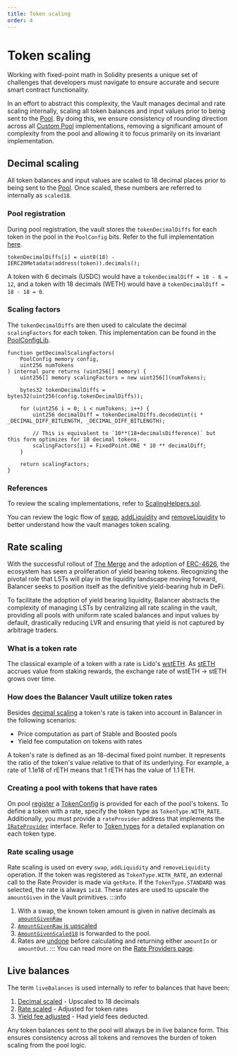 ```yaml
---
title: Token scaling
order: 4
---
```


# Token scaling

Working with fixed-point math in Solidity presents a unique set of challenges that developers must navigate to ensure accurate and secure smart contract functionality.

In an effort to abstract this complexity, the Vault manages decimal and rate scaling internally, scaling all token balances and input values prior to being sent to the [Pool](/concepts/explore-available-balancer-pools/).
By doing this, we ensure consistency of rounding direction across all [Custom Pool](/build/build-an-amm/create-custom-amm-with-novel-invariant.html) implementations, removing a significant
amount of complexity from the pool and allowing it to focus primarily on its invariant implementation.

## Decimal scaling

All token balances and input values are scaled to 18 decimal places prior to being sent to the [Pool](/concepts/explore-available-balancer-pools/). Once scaled, these numbers are referred to internally as `scaled18`.

### Pool registration
During pool registration, the vault stores the `tokenDecimalDiffs` for each token in the pool in the `PoolConfig` bits. Refer to the full implementation [here](https://github.com/balancer/balancer-v3-monorepo/blob/main/pkg/vault/contracts/VaultExtension.sol#L239).

```solidity
tokenDecimalDiffs[i] = uint8(18) - IERC20Metadata(address(token)).decimals();
```

A token with 6 decimals (USDC) would have a `tokenDecimalDiff = 18 - 6 = 12`, and a token with 18 decimals (WETH) would have a `tokenDecimalDiff = 18 - 18 = 0`.

### Scaling factors
The `tokenDecimalDiffs` are then used to calculate the decimal `scalingFactors` for each token. This implementation can be found in the [PoolConfigLib](https://github.com/balancer/balancer-v3-monorepo/blob/main/pkg/vault/contracts/lib/PoolConfigLib.sol#L214-L230).

```solidity
function getDecimalScalingFactors(
    PoolConfig memory config,
    uint256 numTokens
) internal pure returns (uint256[] memory) {
    uint256[] memory scalingFactors = new uint256[](numTokens);

    bytes32 tokenDecimalDiffs = bytes32(uint256(config.tokenDecimalDiffs));

    for (uint256 i = 0; i < numTokens; i++) {
        uint256 decimalDiff = tokenDecimalDiffs.decodeUint(i * _DECIMAL_DIFF_BITLENGTH, _DECIMAL_DIFF_BITLENGTH);

        // This is equivalent to `10**(18+decimalsDifference)` but this form optimizes for 18 decimal tokens.
        scalingFactors[i] = FixedPoint.ONE * 10 ** decimalDiff;
    }

    return scalingFactors;
}
```

### References
To review the scaling implementations, refer to [ScalingHelpers.sol](https://github.com/balancer/balancer-v3-monorepo/blob/main/pkg/solidity-utils/contracts/helpers/ScalingHelpers.sol).

You can review the logic flow of [swap](https://github.com/balancer/balancer-v3-monorepo/blob/main/pkg/vault/contracts/Vault.sol#L165), [addLiquidity](https://github.com/balancer/balancer-v3-monorepo/blob/main/pkg/vault/contracts/Vault.sol#L487) and [removeLiquidity](https://github.com/balancer/balancer-v3-monorepo/blob/main/pkg/vault/contracts/Vault.sol#L709)
to better understand how the vault manages token scaling.

## Rate scaling

With the successful rollout of [The Merge](https://ethereum.org/roadmap/merge) and the adoption of [ERC-4626](https://docs.openzeppelin.com/contracts/4.x/erc4626), the ecosystem has seen a proliferation of yield bearing tokens. Recognizing the pivotal role that LSTs will play in the liquidity landscape moving forward, Balancer seeks to position itself as the definitive yield-bearing hub in DeFi.

To facilitate the adoption of yield bearing liquidity, Balancer abstracts the complexity of managing LSTs by centralizing all rate scaling in the vault, providing all pools with uniform rate scaled balances and input values by default, drastically reducing LVR and ensuring that yield is not captured by arbitrage traders.

### What is a token rate
The classical example of a token with a rate is Lido's [wstETH](https://help.lido.fi/en/articles/5231836-what-is-lido-s-wsteth). As [stETH](https://help.lido.fi/en/articles/5230610-what-is-steth) accrues value from staking rewards, the exchange rate of wstETH -> stETH grows over time.

### How does the Balancer Vault utilize token rates

Besides [decimal scaling](#decimal-scaling) a token's rate is taken into account in Balancer in the following scenarios:
- Price computation as part of Stable and Boosted pools
- Yield fee computation on tokens with rates

A token's rate is defined as an 18-decimal fixed point number. It represents the ratio of the token's value relative to that of its underlying. For example, a rate of 1.1e18 of rETH means that 1 rETH has the value of 1.1 ETH.


### Creating a pool with tokens that have rates

On pool [register](https://github.com/balancer/balancer-v3-monorepo/blob/main/pkg/interfaces/contracts/vault/IVaultExtension.sol#L77) a [TokenConfig](https://github.com/balancer/balancer-v3-monorepo/blob/main/pkg/interfaces/contracts/vault/VaultTypes.sol#L127) is provided for each of the pool's tokens.
To define a token with a rate, specify the token type as  `TokenType.WITH_RATE`. Additionally, you must provide a `rateProvider` address that implements the [`IRateProvider`](https://github.com/balancer/balancer-v3-monorepo/blob/main/pkg/interfaces/contracts/vault/IRateProvider.sol) interface. Refer to [Token types](/concepts/vault/token-types.html) for a detailed explanation on each token type.

### Rate scaling usage
Rate scaling is used on every `swap`, `addLiquidity` and `removeLiquidity` operation. If the token was registered as `TokenType.WITH_RATE`, an external call to the Rate Provider is made via `getRate`. If the `TokenType.STANDARD` was selected, the rate is always `1e18`. These rates are used to upscale the `amountGiven` in the Vault primitives.
:::info
1. With a swap, the known token amount is given in native decimals as [`amountGivenRaw`](https://github.com/balancer/balancer-v3-monorepo/blob/main/pkg/interfaces/contracts/vault/VaultTypes.sol#L183)
2. [`AmountGivenRaw` is upscaled](https://github.com/balancer/balancer-v3-monorepo/blob/main/pkg/vault/contracts/Vault.sol#L303-L320)
3. [`AmountGivenScaled18`](https://github.com/balancer/balancer-v3-monorepo/blob/main/pkg/vault/contracts/Vault.sol#L358) is forwarded to the pool.
4. Rates are [undone](https://github.com/balancer/balancer-v3-monorepo/blob/main/pkg/vault/contracts/Vault.sol#L378) before calculating and returning either `amountIn` or `amountOut`.
:::
You can read more on the [Rate Providers page](/concepts/core-concepts/rate-providers.html).

## Live balances

The term `liveBalances` is used internally to refer to balances that have been:

1. [Decimal scaled](/concepts/vault/token-scaling.html#decimal-scaling) - Upscaled to 18 decimals
2. [Rate scaled](/concepts/vault/token-scaling.html#rate-scaling) - Adjusted for token rates
3. [Yield fee adjusted](/concepts/vault/yield-fee.html) - Had yield fees deducted.

Any token balances sent to the pool will always be in live balance form. This ensures consistency across all tokens and removes the burden of token scaling from the pool logic.

